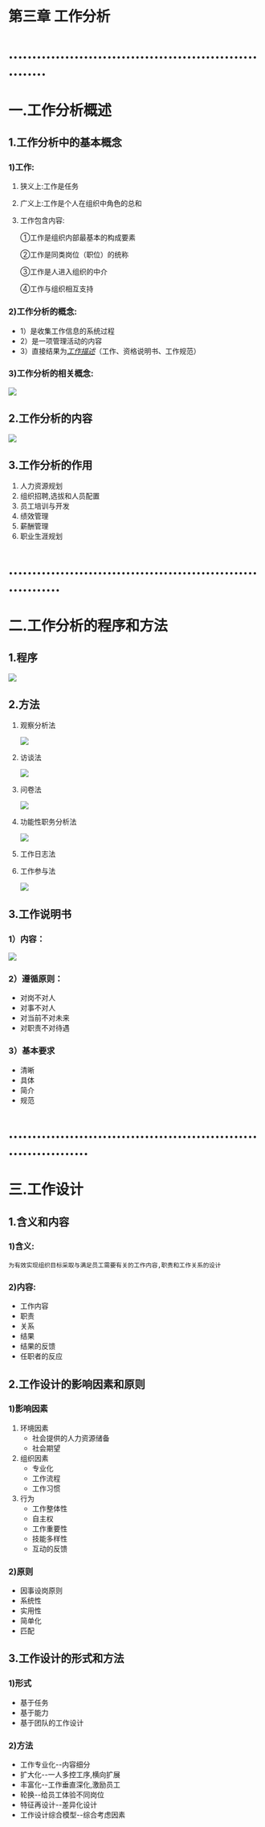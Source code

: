 # 第三章 工作分析

# .............................................................

# 一.工作分析概述

## 1.工作分析中的基本概念

### 1)工作:

1. 狭义上:工作是任务

2. 广义上:工作是个人在组织中角色的总和

3. 工作包含内容:

   ①工作是组织内部最基本的构成要素 

   ②工作是同类岗位（职位）的统称 

   ③工作是人进入组织的中介 

   ④工作与组织相互支持

### 2)工作分析的概念:

- 1）是收集工作信息的系统过程 
- 2）是一项管理活动的内容 
- 3）直接结果为<u>*工作描述*</u>（工作、资格说明书、工作规范） 

### 3)工作分析的相关概念:

![](picture/工作分析相关概念.png)

## 2.工作分析的内容

![](picture/工作分析的内容.png)

## 3.工作分析的作用

1. 人力资源规划
2. 组织招聘,选拔和人员配置
3. 员工培训与开发
4. 绩效管理
5. 薪酬管理
6. 职业生涯规划

# ................................................................

# 二.工作分析的程序和方法

## 1.程序

![](picture/工作分析的程序.png)

## 2.方法

1. 观察分析法

   ![](picture/观察分析法.png)

2. 访谈法

   ![](picture/访谈法.png)

3. 问卷法

   ![](picture/问卷法.png)

4. 功能性职务分析法

   ![](picture/功能性职务分析法.png)

5. 工作日志法

6. 工作参与法

   ![](picture/工作参与法.png)

## 3.工作说明书

### 1）内容：

![](picture/工作说明书内容.png)

### 2）遵循原则：

- 对岗不对人
- 对事不对人
- 对当前不对未来
- 对职责不对待遇

### 3）基本要求

- 清晰
- 具体
- 简介
- 规范

# ......................................................................

# 三.工作设计

## 1.含义和内容

### 1)含义:

~~~
为有效实现组织目标采取与满足员工需要有关的工作内容,职责和工作关系的设计
~~~

### 2)内容:

- 工作内容
- 职责
- 关系
- 结果
- 结果的反馈
- 任职者的反应

## 2.工作设计的影响因素和原则

### 1)影响因素

1. 环境因素
   - 社会提供的人力资源储备
   - 社会期望
2. 组织因素
   - 专业化
   - 工作流程
   - 工作习惯
3. 行为
   - 工作整体性
   - 自主权
   - 工作重要性
   - 技能多样性
   - 互动的反馈

### 2)原则

- 因事设岗原则
- 系统性
- 实用性
- 简单化
- 匹配

## 3.工作设计的形式和方法

### 1)形式

- 基于任务
- 基于能力
- 基于团队的工作设计

### 2)方法

- 工作专业化--内容细分
- 扩大化--一人多控工序,横向扩展
- 丰富化--工作垂直深化,激励员工
- 轮换--给员工体验不同岗位
- 特征再设计--差异化设计
- 工作设计综合模型--综合考虑因素